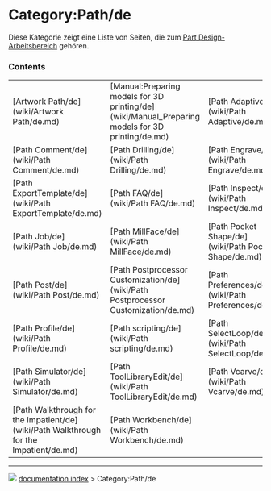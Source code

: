 # Category:Path/de
Diese Kategorie zeigt eine Liste von Seiten, die zum [Part Design-Arbeitsbereich](PartDesign_Workbench/de.md) gehören.

### Contents

|     |     |     |
| --- | --- | --- |
| [Artwork Path/de](wiki/Artwork Path/de.md) | [Manual:Preparing models for 3D printing/de](wiki/Manual_Preparing models for 3D printing/de.md) | [Path Adaptive/de](wiki/Path Adaptive/de.md) |
| [Path Comment/de](wiki/Path Comment/de.md) | [Path Drilling/de](wiki/Path Drilling/de.md) | [Path Engrave/de](wiki/Path Engrave/de.md) |
| [Path ExportTemplate/de](wiki/Path ExportTemplate/de.md) | [Path FAQ/de](wiki/Path FAQ/de.md) | [Path Inspect/de](wiki/Path Inspect/de.md) |
| [Path Job/de](wiki/Path Job/de.md) | [Path MillFace/de](wiki/Path MillFace/de.md) | [Path Pocket Shape/de](wiki/Path Pocket Shape/de.md) |
| [Path Post/de](wiki/Path Post/de.md) | [Path Postprocessor Customization/de](wiki/Path Postprocessor Customization/de.md) | [Path Preferences/de](wiki/Path Preferences/de.md) |
| [Path Profile/de](wiki/Path Profile/de.md) | [Path scripting/de](wiki/Path scripting/de.md) | [Path SelectLoop/de](wiki/Path SelectLoop/de.md) |
| [Path Simulator/de](wiki/Path Simulator/de.md) | [Path ToolLibraryEdit/de](wiki/Path ToolLibraryEdit/de.md) | [Path Vcarve/de](wiki/Path Vcarve/de.md) |
| [Path Walkthrough for the Impatient/de](wiki/Path Walkthrough for the Impatient/de.md) | [Path Workbench/de](wiki/Path Workbench/de.md) |



---
![](images/Right_arrow.png) [documentation index](../README.md) > Category:Path/de
